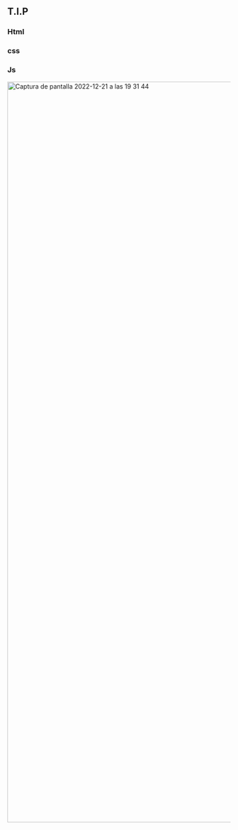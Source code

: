 ## T.I.P
### Html
### css
### Js


<img width="1672" alt="Captura de pantalla 2022-12-21 a las 19 31 44" src="https://user-images.githubusercontent.com/95493476/208978477-5886879b-44a4-422b-9414-9fce74d8062a.png">

